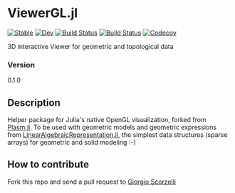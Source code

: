 # ViewerGL.jl

[![Stable](https://img.shields.io/badge/docs-stable-blue.svg)](https://apaoluzzi.github.io/ViewGL.jl/stable)
[![Dev](https://img.shields.io/badge/docs-dev-blue.svg)](https://apaoluzzi.github.io/ViewGL.jl/dev)
[![Build Status](https://travis-ci.com/apaoluzzi/ViewGL.jl.svg?branch=master)](https://travis-ci.com/apaoluzzi/ViewGL.jl)
[![Build Status](https://ci.appveyor.com/api/projects/status/github/apaoluzzi/ViewGL.jl?svg=true)](https://ci.appveyor.com/project/apaoluzzi/ViewGL-jl)
[![Codecov](https://codecov.io/gh/apaoluzzi/ViewGL.jl/branch/master/graph/badge.svg)](https://codecov.io/gh/apaoluzzi/ViewGL.jl)

3D interactive Viewer for geometric and topological data

### Version
0.1.0

## Description

Helper package for Julia's native OpenGL visualization, forked from [Plasm.jl](https://github.com/plasm-language/pyplasm/tree/master/src/plasm.jl).
To be used with geometric models and geometric expressions from [LinearAlgebraicRepresentation.jl](https://github.com/cvdlab/LinearAlgebraicRepresentation.jl), the simplest data structures (sparse arrays) for geometric and solid modeling  :-)

## How to contribute

Fork this repo and send a pull request to [Giorgio Scorzelli](https://github.com/scrgiorgio)
